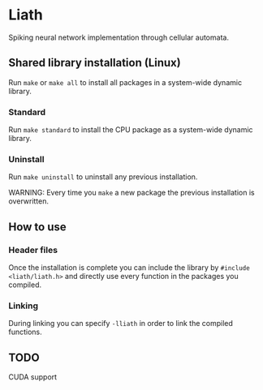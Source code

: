 # Liath
Spiking neural network implementation through cellular automata.

## Shared library installation (Linux)
Run `make` or `make all` to install all packages in a system-wide dynamic library.<br/>

### Standard
Run `make standard` to install the CPU package as a system-wide dynamic library.<br/>

### Uninstall
Run `make uninstall` to uninstall any previous installation.

WARNING: Every time you `make` a new package the previous installation is overwritten.

## How to use
### Header files
Once the installation is complete you can include the library by `#include <liath/liath.h>` and directly use every function in the packages you compiled.<br/>

### Linking
During linking you can specify `-lliath` in order to link the compiled functions.

## TODO
CUDA support
